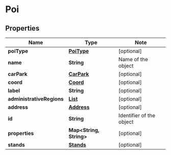 # Poi

## Properties

Name | Type | Note
---- | ---- | ----
**poiType** | [**PoiType**](PoiType.md) | [optional] 
**name** | **String** | Name of the object 
**carPark** | [**CarPark**](CarPark.md) | [optional] 
**coord** | [**Coord**](Coord.md) | [optional] 
**label** | **String** | [optional] 
**administrativeRegions** | [**List<Admin>**](Admin.md) | [optional] 
**address** | [**Address**](Address.md) | [optional] 
**id** | **String** | Identifier of the object 
**properties** | **Map<String, String>** | [optional] 
**stands** | [**Stands**](Stands.md) | [optional] 


